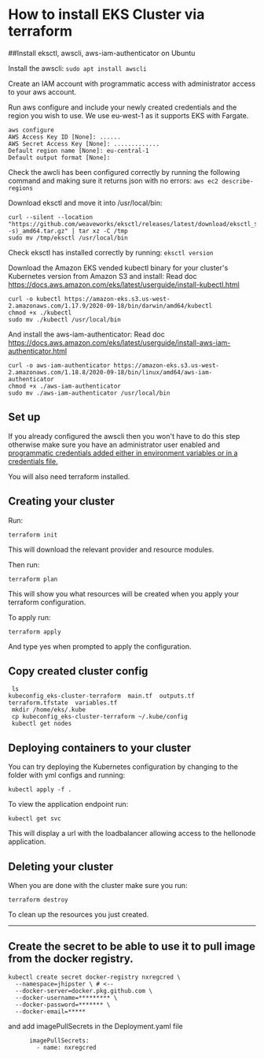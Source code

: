 # How to install EKS Cluster via terraform
##Install eksctl, awscli, aws-iam-authenticator on Ubuntu

Install the awscli:
`sudo apt install awscli`

Create an IAM account with programmatic access with administrator access to your aws account.

Run aws configure and include your newly created credentials and the region you wish to use. We use eu-west-1 as it supports EKS with Fargate.
```
aws configure
AWS Access Key ID [None]: ......
AWS Secret Access Key [None]: .............
Default region name [None]: eu-central-1
Default output format [None]: 
```

Check the awcli has been configured correctly by running the following command and making sure it returns json with no errors:
`aws ec2 describe-regions`


Download eksctl and move it into /usr/local/bin:
```
curl --silent --location "https://github.com/weaveworks/eksctl/releases/latest/download/eksctl_$(uname -s)_amd64.tar.gz" | tar xz -C /tmp
sudo mv /tmp/eksctl /usr/local/bin
```

Check eksctl has installed correctly by running:
`eksctl version`

Download the Amazon EKS vended kubectl binary for your cluster's Kubernetes version from Amazon S3 and install:
Read doc https://docs.aws.amazon.com/eks/latest/userguide/install-kubectl.html
```
curl -o kubectl https://amazon-eks.s3.us-west-2.amazonaws.com/1.17.9/2020-09-18/bin/darwin/amd64/kubectl
chmod +x ./kubectl
sudo mv ./kubectl /usr/local/bin
```

And install the aws-iam-authenticator:
Read doc https://docs.aws.amazon.com/eks/latest/userguide/install-aws-iam-authenticator.html
```
curl -o aws-iam-authenticator https://amazon-eks.s3.us-west-2.amazonaws.com/1.18.8/2020-09-18/bin/linux/amd64/aws-iam-authenticator
chmod +x ./aws-iam-authenticator
sudo mv ./aws-iam-authenticator /usr/local/bin
```

## Set up

If you already configured the awscli then you won't have to do this step otherwise make sure you have an administrator user enabled and [programmatic credentials added either in environment variables or in a credentials file.](https://docs.aws.amazon.com/cli/latest/userguide/cli-configure-files.html)

You will also need terraform installed.

## Creating your cluster

Run: 
```
terraform init
```
This will download the relevant provider and resource modules.

Then run:
```
terraform plan
```
This will show you what resources will be created when you apply your terraform configuration.

To apply run:
```
terraform apply
```
And type yes when prompted to apply the configuration.


## Copy created cluster config

```
 ls
kubeconfig_eks-cluster-terraform  main.tf  outputs.tf  terraform.tfstate  variables.tf
 mkdir /home/eks/.kube
 cp kubeconfig_eks-cluster-terraform ~/.kube/config
 kubectl get nodes
```

## Deploying containers to your cluster

You can try deploying the Kubernetes configuration by changing to the folder with yml configs and running:
```
kubectl apply -f .
```

To view the application endpoint run:
```
kubectl get svc
```

This will display a url with the loadbalancer allowing access to the hellonode application.

## Deleting your cluster

When you are done with the cluster make sure you run:
```
terraform destroy
```
To clean up the resources you just created.

___________

## Create the secret to be able to use it to pull image from the docker registry.
```
kubectl create secret docker-registry nxregcred \
  --namespace=jhipster \ # <--
  --docker-server=docker.pkg.github.com \
  --docker-username=********* \
  --docker-password=******* \
  --docker-email=*****
```

and add imagePullSecrets in the Deployment.yaml file
```
      imagePullSecrets:
        - name: nxregcred
```
